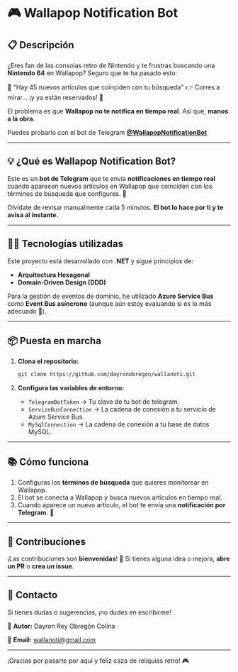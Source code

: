 # 🎮 Wallapop Notification Bot

## 📋 Descripción

¿Eres fan de las consolas retro de Nintendo y te frustras buscando una **Nintendo 64** en Wallapop?
Seguro que te ha pasado esto:

💬 "Hay 45 nuevos artículos que coinciden con tu búsqueda"
👉 Corres a mirar… ¡y ya están reservados! 🤯

El problema es que **Wallapop no te notifica en tiempo real**. Así que, **manos a la obra**.

Puedes probarlo con el bot de Telegram [**@WallapopNotificationBot**](https://t.me/wallapop_notification_bot)

---

## 💡 **¿Qué es Wallapop Notification Bot?**

Este es un **bot de Telegram** que te envía **notificaciones en tiempo real** cuando aparecen nuevos artículos en
Wallapop que coinciden con los términos de búsqueda que configures. 🎯

Olvídate de revisar manualmente cada 5 minutos. **El bot lo hace por ti y te avisa al instante.**

---

## 🧑‍💻 **Tecnologías utilizadas**

Este proyecto está desarrollado con **.NET** y sigue principios de:

- **Arquitectura Hexagonal**
- **Domain-Driven Design (DDD)**

Para la gestión de eventos de dominio, he utilizado **Azure Service Bus** como **Event Bus asíncrono** (aunque aún estoy
evaluando si es lo más adecuado 🤔).

---

## 📦 **Puesta en marcha**

1. **Clona el repositorio:**
   ```bash
   git clone https://github.com/dayronobregon/wallanoti.git
   ```

2. **Configura las variables de entorno:**
    - `TelegramBotToken` → Tu clave de tu bot de telegram.
    - `ServiceBusConnection` → La cadena de conexión a tu servicio de Azure Service Bus.
    - `MySqlConnection` → La cadena de conexión a tu base de datos MySQL.

---

## 📚 **Cómo funciona**

1. Configuras los **términos de búsqueda** que quieres monitorear en Wallapop.
2. El bot se conecta a Wallapop y busca nuevos artículos en tiempo real.
3. Cuando aparece un nuevo artículo, el bot te envía una **notificación por Telegram**. 📩

---

## 🤝 **Contribuciones**

¡Las contribuciones son **bienvenidas**! 🎉
Si tienes alguna idea o mejora, **abre un PR** o **crea un issue**.

---

## 📧 **Contacto**

Si tienes dudas o sugerencias, ¡no dudes en escribirme!

👤 **Autor:** Dayron Rey Obregón Colina

📧 **Email:** wallanoti@gmail.com

---

¡Gracias por pasarte por aquí y feliz caza de reliquias retro! 🎮

